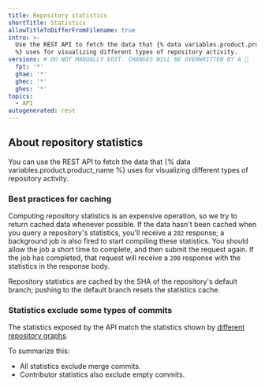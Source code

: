 ```yaml
---
title: Repository statistics
shortTitle: Statistics
allowTitleToDifferFromFilename: true
intro: >-
  Use the REST API to fetch the data that {% data variables.product.product_name
  %} uses for visualizing different types of repository activity.
versions: # DO NOT MANUALLY EDIT. CHANGES WILL BE OVERWRITTEN BY A 🤖
  fpt: '*'
  ghae: '*'
  ghec: '*'
  ghes: '*'
topics:
  - API
autogenerated: rest
---
```


## About repository statistics

You can use the REST API to fetch the data that {% data variables.product.product_name %} uses for visualizing different types of repository activity.

### Best practices for caching

Computing repository statistics is an expensive operation, so we try to return cached
data whenever possible.  If the data hasn't been cached when you query a repository's
statistics, you'll receive a `202` response; a background job is also fired to
start compiling these statistics. You should allow the job a short time to complete, and
then submit the request again. If the job has completed, that request will receive a
`200` response with the statistics in the response body.

Repository statistics are cached by the SHA of the repository's default branch; pushing to the default branch resets the statistics cache.

### Statistics exclude some types of commits

The statistics exposed by the API match the statistics shown by [different repository graphs](/repositories/viewing-activity-and-data-for-your-repository/about-repository-graphs).

To summarize this:
- All statistics exclude merge commits.
- Contributor statistics also exclude empty commits.

<!-- Content after this section is automatically generated -->

